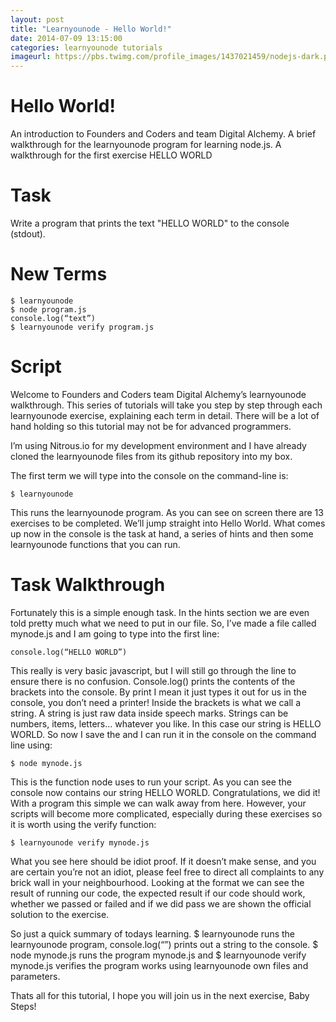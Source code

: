```yaml
---
layout: post
title: "Learnyounode - Hello World!"
date: 2014-07-09 13:15:00
categories: learnyounode tutorials
imageurl: https://pbs.twimg.com/profile_images/1437021459/nodejs-dark.png
---
```

# Hello World!

An introduction to Founders and Coders and team Digital Alchemy. A brief walkthrough for the learnyounode program for learning node.js. A walkthrough for the first exercise HELLO WORLD

# Task
Write a program that prints the text "HELLO WORLD" to the console (stdout).

# New Terms
    $ learnyounode
    $ node program.js
    console.log(“text”)
    $ learnyounode verify program.js

# Script
Welcome to Founders and Coders team Digital Alchemy’s learnyounode walkthrough. This series of tutorials will take you step by step through each learnyounode exercise, explaining each term in detail. There will be a lot of hand holding so this tutorial may not be for advanced programmers.    

I’m using Nitrous.io for my development environment and I have already cloned the learnyounode files from its github repository into my box.    

The first term we will type into the console on the command-line is:

    $ learnyounode

This runs the learnyounode program. As you can see on screen there are 13 exercises to be completed. We’ll jump straight into Hello World. What comes up now in the console is the task at hand, a series of hints and then some learnyounode functions that you can run.     

# Task Walkthrough
Fortunately this is a simple enough task. In the hints section we are even told pretty much what we need to put in our file. 
So, I’ve made a file called mynode.js and I am going to type into the first line:

    console.log(“HELLO WORLD”)

This really is very basic javascript, but I will still go through the line to ensure there is no confusion. Console.log() prints the contents of the brackets into the console. By print I mean it just types it out for us in the console, you don’t need a printer! Inside the brackets is what we call a string. A string is just raw data inside speech marks. Strings can be numbers, items, letters… whatever you like. In this case our string is HELLO WORLD. So now I save the and I can run it in the console on the command line using:

    $ node mynode.js

This is the function node uses to run your script. As you can see the console now contains our string HELLO WORLD. Congratulations, we did it! With a program this simple we can walk away from here. However, your scripts will become more complicated, especially during these exercises so it is worth using the verify function:

    $ learnyounode verify mynode.js

What you see here should be idiot proof. If it doesn’t make sense, and you are certain you’re not an idiot, please feel free to direct all complaints to any brick wall in your neighbourhood. Looking at the format we can see the result of running our code, the expected result if our code should work, whether we passed or failed and if we did pass we are shown the official solution to the exercise.     

So just a quick summary of todays learning. $ learnyounode runs the learnyounode program, console.log(“”) prints out a string to the console. $ node mynode.js runs the program mynode.js and $ learnyounode verify mynode.js verifies the program works using learnyounode own files and parameters.    

Thats all for this tutorial, I hope you will join us in the next exercise, Baby Steps!
